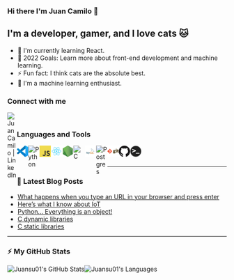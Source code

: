 ### Hi there I'm Juan Camilo 👋

## I'm a developer, gamer, and I love cats 🐱

- 🌱 I'm currently learning React.
- 🥅 2022 Goals: Learn more about front-end development and machine learning.
- ⚡ Fun fact: I think cats are the absolute best.
- 🤖 I'm a machine learning enthusiast.

### Connect with me

[<img align="left" alt="JuanCamilo | LinkedIn" width="22px" src="https://cdn.jsdelivr.net/npm/simple-icons@v3/icons/linkedin.svg" />][linkedin]

<br />

### Languages and Tools

<img align="left" alt="Visual Studio Code" width="26px" src="https://raw.githubusercontent.com/github/explore/80688e429a7d4ef2fca1e82350fe8e3517d3494d/topics/visual-studio-code/visual-studio-code.png" />
<img align="left" alt="Python" width="26px" src="https://cdn3.iconfinder.com/data/icons/logos-and-brands-adobe/512/267_Python-512.png" />
<img align="left" alt="JavaScript" width="26px" src="https://raw.githubusercontent.com/github/explore/80688e429a7d4ef2fca1e82350fe8e3517d3494d/topics/javascript/javascript.png" />
<img align="left" alt="React" width="26px" src="https://raw.githubusercontent.com/github/explore/80688e429a7d4ef2fca1e82350fe8e3517d3494d/topics/react/react.png" />
<img align="left" alt="Node.js" width="26px" src="https://raw.githubusercontent.com/github/explore/80688e429a7d4ef2fca1e82350fe8e3517d3494d/topics/nodejs/nodejs.png" />
<img align="left" alt="C" width="26px" src="https://toppng.com/uploads/preview/c-programming-icon-c-programming-language-logo-11562945679duaxtn3yq0.png" />
<img align="left" alt="MySQL" width="26px" src="https://raw.githubusercontent.com/github/explore/80688e429a7d4ef2fca1e82350fe8e3517d3494d/topics/mysql/mysql.png" />
<img align="left" alt="Postgres" width="26px" src="https://w7.pngwing.com/pngs/396/90/png-transparent-postgresql-database-logo-computer-icons-replication-software-developer-miscellaneous-blue-mammal-thumbnail.png" />
<img align="left" alt="Git" width="26px" src="https://raw.githubusercontent.com/github/explore/80688e429a7d4ef2fca1e82350fe8e3517d3494d/topics/git/git.png" />
<img align="left" alt="GitHub" width="26px" src="https://raw.githubusercontent.com/github/explore/78df643247d429f6cc873026c0622819ad797942/topics/github/github.png" />
<img align="left" alt="Terminal" width="26px" src="https://raw.githubusercontent.com/github/explore/80688e429a7d4ef2fca1e82350fe8e3517d3494d/topics/terminal/terminal.png" />

<br />
<br />

---

### 📕 Latest Blog Posts

<!-- BLOG-POST-LIST:START -->
- [What happens when you type an URL in your browser and press enter](https://thejuank0.medium.com/what-happens-when-you-type-an-url-in-your-browser-and-press-enter-e9a7db3fc542)
- [Here’s what I know about IoT](https://thejuank0.medium.com/heres-what-i-know-about-iot-33a72c6262cf)
- [Python… Everything is an object!](https://thejuank0.medium.com/python-everything-is-an-object-a947a3b47bc5)
- [C dynamic libraries](https://thejuank0.medium.com/c-dynamic-libraries-ed3b46c0589f)
- [C static libraries](https://thejuank0.medium.com/c-static-libraries-417c96d74b06)
<!-- BLOG-POST-LIST:END -->

---

### ⚡ My GitHub Stats

<img align="left" alt="Juansu01's GitHub Stats" src="https://github-readme-stats.vercel.app/api?username=Juansu01&show_icons=true&hide_border=false&title_color=ff652f&icon_color=FFE400&bg_color=09131B&text_color=ffffff&border_color=0c1a25" />

<img align="left" alt="Juansu01's Languages" src="https://github-readme-stats.vercel.app/api/top-langs/?username=Juansu01&layout=compact&theme=codeSTACKr" />

[linkedin]: https://www.linkedin.com/in/juancamilocadavidvelasquez/
